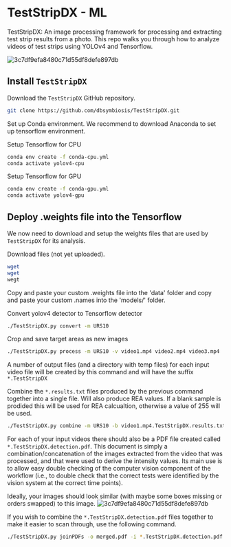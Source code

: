 # TestStripDX - ML

TestStripDX: An image processing framework for processing and extracting test strip results from a photo.
This repo walks you through how to analyze videos of test strips using YOLOv4 and Tensorflow.

![3c7df9efa8480c71d55df8defe897db](https://user-images.githubusercontent.com/99760789/156899115-35268c08-938d-4c40-8d95-a781382dfe52.png)

## Install `TestStripDX`

Download the `TestStripDX` GitHub repository.

```bash
git clone https://github.com/dbsymbiosis/TestStripDX.git
```

Set up Conda environment.
We recommend to download Anaconda to set up tensorflow environment.

Setup Tensorflow for CPU
```bash
conda env create -f conda-cpu.yml
conda activate yolov4-cpu
```

Setup Tensorflow for GPU
```bash
conda env create -f conda-gpu.yml
conda activate yolov4-gpu
```

## Deploy .weights file into the Tensorflow

We now need to download and setup the weights files that are used by `TestStripDX` for its analysis.


Download files (not yet uploaded).
```bash
wget 
wget 
wegt
```
Copy and paste your custom .weights file into the 'data' folder and copy and paste your custom .names into the 'models/' folder.


Convert yolov4 detector to Tensorflow detector
```bash
./TestStripDX.py convert -m URS10
```


Crop and save target areas as new images
```bash
./TestStripDX.py process -m URS10 -v video1.mp4 video2.mp4 video3.mp4 .. ..
```

A number of output files (and a directory with temp files) for each input video file will be created by this command and will have the suffix `*.TestStripDX`

Combine the `*.results.txt` files produced by the previous command together into a single file.
Will also produce REA values. If a blank sample is prodided this will be used for REA calcualtion, otherwise a value of 255 will be used.
```bash
./TestStripDX.py combine -m URS10 -b video1.mp4.TestStripDX.results.txt -t video2.mp4.TestStripDX.results.txt video3.mp4.TestStripDX.results.txt -o combined_results.txt
```

For each of your input videos there should also be a PDF file created called `*.TestStripDX.detection.pdf`. This document is simply a combination/concatenation of the images extracted from the video that was processed, and that were used to derive the intensity values. Its main use is to allow easy double checking of the computer vision component of the workflow (i.e., to double check that the correct tests were identified by the vision system at the correct time points).

Ideally, your images should look similar (with maybe some boxes missing or orders swapped) to this image.
![3c7df9efa8480c71d55df8defe897db](https://user-images.githubusercontent.com/99760789/156899115-35268c08-938d-4c40-8d95-a781382dfe52.png)


If you wish to combine the `*.TestStripDX.detection.pdf` files together to make it easier to scan through, use the following command.
```bash
./TestStripDX.py joinPDFs -o merged.pdf -i *.TestStripDX.detection.pdf
```


